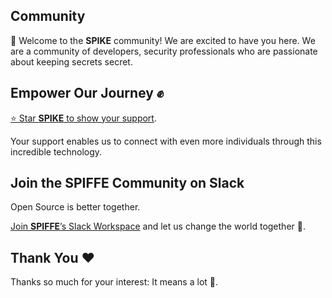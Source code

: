 ## Community

👋 Welcome to the **SPIKE** community! We are excited to have you here. We are a 
community of developers, security professionals who are 
passionate about keeping secrets secret.

<!--
## SPIKE Contributor Sync

**When?** The **last Friday** of every month.  

**Why?** To ask questions, share comments and suggestions, collaborate, and 
discuss the future goals of **SPIKE**.

**Open Source is better together**:
Everyone is welcome to join the **SPIKE** Contributor Sync:

* **Date & Time:** Last Friday of every month at 8:15 AM (Pacific Time)
* **Zoom Meeting Link:** [Join Here](https://us06web.zoom.us/j/84996375494?pwd=rmXv0fV2Ej0KVLkJosQlleYaIMrnub.1)
* **Meeting ID:** `849 9637 5494`
* **Passcode:** `965019`
-->

## Empower Our Journey ✊

[⭐️ Star **SPIKE** to show your support](https://github.com/spiffe/spike).

Your support enables us to connect with even more individuals through this 
incredible technology.

## Join the SPIFFE Community on Slack

Open Source is better together.

[Join **SPIFFE**’s Slack Workspace](https://slack.spiffe.io/) and let us change the 
world together 🤘.

## Thank You ❤️

Thanks so much for your interest: It means a lot 🙏.